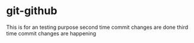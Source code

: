 # git-github
This is for an testing purpose
second time commit changes are done
third time commit changes are happening
